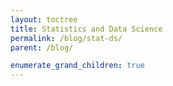 ```yaml
---
layout: toctree
title: Statistics and Data Science
permalink: /blog/stat-ds/
parent: /blog/

enumerate_grand_children: true
---
```


